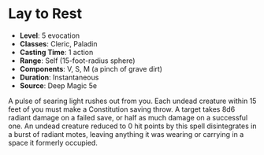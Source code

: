 # Lay to Rest

- **Level**: 5 evocation
- **Classes**: Cleric, Paladin
- **Casting Time**: 1 action
- **Range**: Self (15-foot-radius sphere)
- **Components**: V, S, M (a pinch of grave dirt)
- **Duration**: Instantaneous
- **Source**: Deep Magic 5e

A pulse of searing light rushes out from you. Each undead creature within 15 feet of you must make a Constitution saving throw. A target takes 8d6 radiant damage on a failed save, or half as much damage on a successful one.
  An undead creature reduced to 0 hit points by this spell disintegrates in a burst of radiant motes, leaving anything it was wearing or carrying in a space it formerly occupied.

